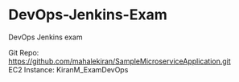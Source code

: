 # DevOps-Jenkins-Exam
DevOps Jenkins exam

Git Repo: https://github.com/mahalekiran/SampleMicroserviceApplication.git
<br>EC2 Instance: KiranM_ExamDevOps
